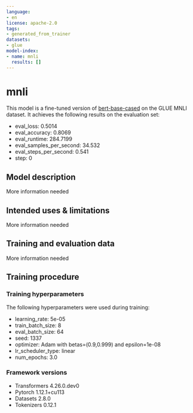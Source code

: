 ```yaml
---
language:
- en
license: apache-2.0
tags:
- generated_from_trainer
datasets:
- glue
model-index:
- name: mnli
  results: []
---
```


<!-- This model card has been generated automatically according to the information the Trainer had access to. You
should probably proofread and complete it, then remove this comment. -->

# mnli

This model is a fine-tuned version of [bert-base-cased](https://huggingface.co/bert-base-cased) on the GLUE MNLI dataset.
It achieves the following results on the evaluation set:
- eval_loss: 0.5014
- eval_accuracy: 0.8069
- eval_runtime: 284.7199
- eval_samples_per_second: 34.532
- eval_steps_per_second: 0.541
- step: 0

## Model description

More information needed

## Intended uses & limitations

More information needed

## Training and evaluation data

More information needed

## Training procedure

### Training hyperparameters

The following hyperparameters were used during training:
- learning_rate: 5e-05
- train_batch_size: 8
- eval_batch_size: 64
- seed: 1337
- optimizer: Adam with betas=(0.9,0.999) and epsilon=1e-08
- lr_scheduler_type: linear
- num_epochs: 3.0

### Framework versions

- Transformers 4.26.0.dev0
- Pytorch 1.12.1+cu113
- Datasets 2.8.0
- Tokenizers 0.12.1
